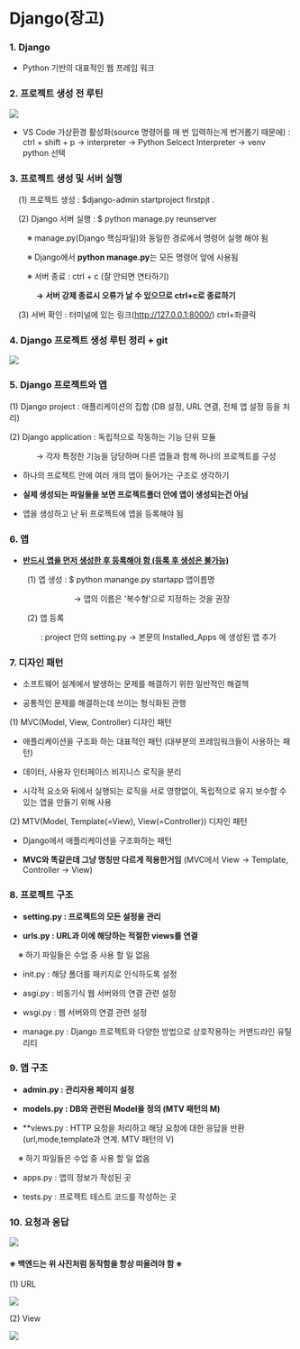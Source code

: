 # Django(장고)

### 1. Django

- Python 기반의 대표적인 웹 프레임 워크

### 2. 프로젝트 생성 전 루틴

![](C:\Users\SSAFY\AppData\Roaming\marktext\images\2023-09-12-10-05-57-image.png)

- VS Code 가상환경 활성화(source 명령어를 매 번 입력하는게 번거롭기 때문에)
  : ctrl + shift + p → interpreter →  Python Selcect Interpreter → venv python 선택

### 3. 프로젝트 생성 및 서버 실행

    (1) 프로젝트 생성 : $django-admin startproject firstpjt .

    (2) Django 서버 실행 : $ python manage.py reunserver

        ※ manage.py(Django 핵심파일)와 동일한 경로에서 명령어 실행 해야 됨

        ※ Django에서 **python manage.py**는 모든 명령어 앞에 사용됨

        ※ 서버 종료 : ctrl + c (잘 안되면 연타하기)

            **→ 서버 강제 종료시 오류가 날 수 있으므로 ctrl+c로  종료하기**

    (3) 서버 확인 : 터미널에 있는 링크(http://127.0.0.1:8000/) ctrl+좌클릭

### 4. Django 프로젝트 생성 루틴 정리 + git

![](C:\Users\SSAFY\AppData\Roaming\marktext\images\2023-09-12-10-23-31-image.png)

### 5. Django 프로젝트와 앱

(1) Django project : 애플리케이션의 집합 (DB 설정, URL 연결, 전체 앱 설정 등을 처리)

(2) Django application : 독립적으로 작동하는 기능 단위 모듈

            → 각자 특정한 기능을 담당하며 다른 앱들과 함께 하나의 프로젝트를 구성



- 하나의 프로젝트 안에 여러 개의 앱이 들어가는 구조로 생각하기

- **실제 생성되는 파일들을 보면  프로젝트폴더 안에 앱이 생성되는건 아님**

- 앱을 생성하고 난 뒤 프로젝트에 앱을 등록해야 됨
  
  
  
  

### 6. 앱

- <u>**반드시 앱을 먼저 생성한 후 등록해야 함 (등록 후 생성은 불가능)**</u>

        (1) 앱 생성 : $ python manange.py startapp 앱이름명

                             → 앱의 이름은 '복수형'으로 지정하는 것을 권장

        (2) 앱 등록

              :  project 안의 setting.py → 본문의 Installed_Apps 에 생성된 앱 추가



### 7. 디자인 패턴

- 소프트웨어 설계에서 발생하는 문제를 해결하기 위한 일반적인 해결책

- 공통적인 문제를 해결하는데 쓰이는 형식화된 관행



(1) MVC(Model, View, Controller) 디자인 패턴

- 애플리케이션을 구조화 하는 대표적인 패턴 (대부분의 프레임워크들이 사용하는 패턴)

- 데이터, 사용자 인터페이스 비지니스 로직을 분리

- 시각적 요소와 뒤에서 실행되는 로직을 서로 영향없이, 독립적으로 유지 보수할 수 있는 앱을 만들기 위해 사용



(2) MTV(Model, Template(=View), View(=Controller)) 디자인 패턴

- Django에서 애플리케이션을 구조화하는 패턴

- **MVC와 똑같은데 그냥 명칭만 다르게 적용한거임**
  (MVC에서 View → Template, Controller → View)



### 8. 프로젝트 구조

- **setting.py : 프로젝트의 모든 설정을 관리**

- **urls.py : URL과 이에 해당하는 적절한 views를 연결**



    ※ 하기 파일들은 수업 중 사용 할 일 없음

- init.py : 해당 폴더를 패키지로 인식하도록 설정

- asgi.py : 비동기식 웹 서버와의 연결 관련 설정

- wsgi.py : 웹 서버와의 연결 관련 설정

- manage.py : Django 프로젝트와 다양한 방법으로 상호작용하는 커맨드라인 유틸리티 



### 9. 앱 구조

- **admin.py : 관리자용 페이지 설정**

- **models.py : DB와 관련된 Model을 정의 (MTV 패턴의 M)**

- **views.py : HTTP 요청을 처리하고 해당 요청에 대한 응답을 반환 (url,mode,template과 연계. MTV 패턴의 V)
  
  

    ※ 하기 파일들은 수업 중 사용 할 일 없음

- apps.py : 앱의 정보가 작성된 곳

- tests.py : 프로젝트 테스트 코드를 작성하는 곳



### 10. 요청과 응답

![](C:\Users\SSAFY\AppData\Roaming\marktext\images\2023-09-12-10-52-49-image.png)

#### ※ 백엔드는 위 사진처럼 동작함을 항상 떠올려야 함 ※



(1) URL

![](C:\Users\SSAFY\AppData\Roaming\marktext\images\2023-09-12-10-58-20-image.png)



(2) View

![](C:\Users\SSAFY\AppData\Roaming\marktext\images\2023-09-12-10-58-33-image.png)
